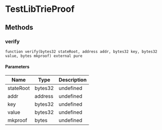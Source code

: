 # TestLibTrieProof









## Methods

### verify

```solidity
function verify(bytes32 stateRoot, address addr, bytes32 key, bytes32 value, bytes mkproof) external pure
```





#### Parameters

| Name | Type | Description |
|---|---|---|
| stateRoot | bytes32 | undefined |
| addr | address | undefined |
| key | bytes32 | undefined |
| value | bytes32 | undefined |
| mkproof | bytes | undefined |




